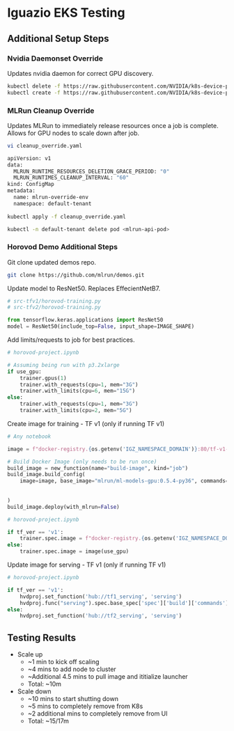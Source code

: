 # Iguazio EKS Testing

## Additional Setup Steps
### Nvidia Daemonset Override

Updates nvidia daemon for correct GPU discovery.

```bash
kubectl delete -f https://raw.githubusercontent.com/NVIDIA/k8s-device-plugin/v0.7.3/nvidia-device-plugin.yml
kubectl create -f https://raw.githubusercontent.com/NVIDIA/k8s-device-plugin/v0.7.0/nvidia-device-plugin.yml
```

### MLRun Cleanup Override

Updates MLRun to immediately release resources once a job is complete. Allows for GPU nodes to scale down after job.

```bash
vi cleanup_override.yaml

apiVersion: v1
data:
  MLRUN_RUNTIME_RESOURCES_DELETION_GRACE_PERIOD: "0"
  MLRUN_RUNTIMES_CLEANUP_INTERVAL: "60"
kind: ConfigMap
metadata:
  name: mlrun-override-env
  namespace: default-tenant
  
kubectl apply -f cleanup_override.yaml

kubectl -n default-tenant delete pod <mlrun-api-pod>
```

### Horovod Demo Additional Steps

Git clone updated demos repo.

```bash
git clone https://github.com/mlrun/demos.git
```

Update model to ResNet50. Replaces EffecientNetB7.

```python
# src-tfv1/horovod-training.py
# src-tfv2/horovod-training.py

from tensorflow.keras.applications import ResNet50
model = ResNet50(include_top=False, input_shape=IMAGE_SHAPE)
```

Add limits/requests to job for best practices.

```python
# horovod-project.ipynb

# Assuming being run with p3.2xlarge
if use_gpu:
    trainer.gpus(1)
    trainer.with_requests(cpu=1, mem="3G")
    trainer.with_limits(cpu=6, mem="15G")
else:
    trainer.with_requests(cpu=1, mem="3G")
    trainer.with_limits(cpu=2, mem="5G")
```

Create image for training - TF v1 (only if running TF v1)

```python
# Any notebook

image = f"docker-registry.{os.getenv('IGZ_NAMESPACE_DOMAIN')}:80/tf-v1-image"

# Build Docker Image (only needs to be run once)
build_image = new_function(name="build-image", kind="job")
build_image.build_config(
    image=image, base_image="mlrun/ml-models-gpu:0.5.4-py36", commands=["pip uninstall tensorflow horovod -y",
                                                                        "conda install tensorflow-gpu==1.14.0 -y",
                                                                        "pip install keras==2.3.1 horovod==0.16.4"]
)
build_image.deploy(with_mlrun=False)
```

```python
# horovod-project.ipynb

if tf_ver == 'v1':
    trainer.spec.image = f"docker-registry.{os.getenv('IGZ_NAMESPACE_DOMAIN')}:80/tf-v1-image"
else:
    trainer.spec.image = image(use_gpu)
```

Update image for serving - TF v1 (only if running TF v1)

```python
# horovod-project.ipynb

if tf_ver == 'v1':
    hvdproj.set_function('hub://tf1_serving', 'serving')
    hvdproj.func("serving").spec.base_spec['spec']['build']['commands'].append("pip install 'h5py<3.0.0'")
else:
    hvdproj.set_function('hub://tf2_serving', 'serving')
```

## Testing Results
- Scale up
    - ~1 min to kick off scaling
    - ~4 mins to add node to cluster
    - ~Additional 4.5 mins to pull image and ititialize launcher
    - Total: ~10m
- Scale down
    - ~10 mins to start shutting down
    - ~5 mins to completely remove from K8s
    - ~2 additional mins to completely remove from UI
    - Total: ~15/17m